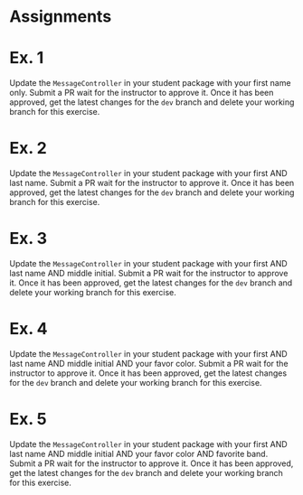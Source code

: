 # Assignments

# Ex. 1
Update the `MessageController` in your student package with your first name only.  Submit a PR wait
for the instructor to approve it.  Once it has been approved, get the latest changes for the `dev` branch
and delete your working branch for this exercise. 

# Ex. 2
Update the `MessageController` in your student package with your first AND last name.  Submit a PR wait
for the instructor to approve it.  Once it has been approved, get the latest changes for the `dev` branch
and delete your working branch for this exercise. 

# Ex. 3
Update the `MessageController` in your student package with your first AND last name AND middle initial.  Submit a PR wait
for the instructor to approve it.  Once it has been approved, get the latest changes for the `dev` branch
and delete your working branch for this exercise. 

# Ex. 4
Update the `MessageController` in your student package with your first AND last name AND middle initial AND your
favor color.  Submit a PR wait
for the instructor to approve it.  Once it has been approved, get the latest changes for the `dev` branch
and delete your working branch for this exercise.

# Ex. 5
Update the `MessageController` in your student package with your first AND last name AND middle initial AND your
favor color AND favorite band.  Submit a PR wait
for the instructor to approve it.  Once it has been approved, get the latest changes for the `dev` branch
and delete your working branch for this exercise.


